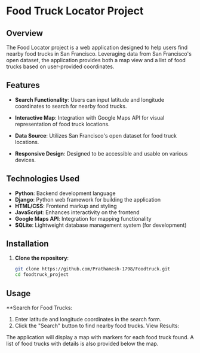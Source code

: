 # Food Truck Locator Project

## Overview

The Food Locator project is a web application designed to help users find nearby food trucks in San Francisco. Leveraging data from San Francisco's open dataset, the application provides both a map view and a list of food trucks based on user-provided coordinates.

## Features

- **Search Functionality**: Users can input latitude and longitude coordinates to search for nearby food trucks.
  
- **Interactive Map**: Integration with Google Maps API for visual representation of food truck locations.
  
- **Data Source**: Utilizes San Francisco's open dataset for food truck locations.
  
- **Responsive Design**: Designed to be accessible and usable on various devices.

## Technologies Used

- **Python**: Backend development language
- **Django**: Python web framework for building the application
- **HTML/CSS**: Frontend markup and styling
- **JavaScript**: Enhances interactivity on the frontend
- **Google Maps API**: Integration for mapping functionality
- **SQLite**: Lightweight database management system (for development)

## Installation

1. **Clone the repository**:
   ```bash
   git clone https://github.com/Prathamesh-1798/Foodtruck.git
   cd foodtruck_project

## Usage
**Search for Food Trucks:

1. Enter latitude and longitude coordinates in the search form.
2. Click the "Search" button to find nearby food trucks.
View Results:

The application will display a map with markers for each food truck found.
A list of food trucks with details is also provided below the map.


   
